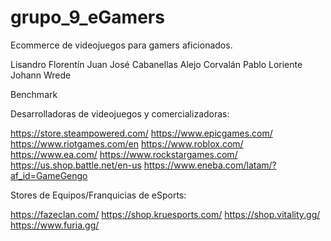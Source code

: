 # grupo_9_eGamers
Ecommerce de videojuegos para gamers aficionados.

Lisandro Florentín
Juan José Cabanellas
Alejo Corvalán
Pablo Loriente
Johann Wrede

Benchmark

Desarrolladoras de videojuegos y comercializadoras:

https://store.steampowered.com/
https://www.epicgames.com/
https://www.riotgames.com/en
https://www.roblox.com/
https://www.ea.com/
https://www.rockstargames.com/
https://us.shop.battle.net/en-us
https://www.eneba.com/latam/?af_id=GameGengo


Stores de Equipos/Franquicias de eSports:

https://fazeclan.com/
https://shop.kruesports.com/
https://shop.vitality.gg/
https://www.furia.gg/

